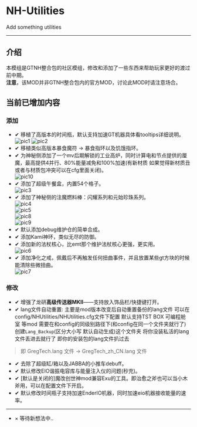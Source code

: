 # NH-Utilities
 Add something utilities

---
## 介绍
本模组是GTNH整合包的社区模组，修改和添加了一些东西来帮助玩家更好的渡过前中期。<br/>
**注意**，该MOD并非GTNH整合包内的官方MOD，讨论此MOD时请注意场合。
## 当前已增加内容
### 添加
  - ✔ 移植了高版本的时间瓶，默认支持加速GT机器具体看tooltips详细说明。<br/>
  ![pic1](pics/1.png)
  ![pic2](pics/2.png)
  - ✔ 移植类似高版本暴食魔符 -> 暴食指环以及饥饿指环。<br/>
  - ✔ 为神秘侧添加了一个mv后期解锁的工业高炉，同时计算电和节点提供的厘魔，最高提供4并行、80%能量减免和100%加速(有新材质 如果觉得新材质丑或者与材质包冲突可以在cfg里面关闭)。<br/>
  ![pic10](pics/10.png)
  - ✔ 添加了超级午餐盒，内置54个格子。<br/>
  ![pic3](pics/3.png)
  - ✔ 添加了神秘侧的注魔燃料棒：闪耀系列和元始珍珠系列。<br/>
  ![pic4](pics/4.png)<br/>
  ![pic5](pics/5.png)<br/>
  ![pic8](pics/8.png)<br/>
  ![pic9](pics/9.png)
  - ✔ 默认添加debug维护仓的简单合成。
  - ✔ 添加Kami神环，类似无尽的防御。
  - ✔ 添加新的法杖核心，比emt那个维护法杖核心更强，更实用。<br/>
  ![pic6](pics/6.png)
  - ✔ 添加净化之戒，佩戴后不再触发任何扭曲事件，并且放置某些gt方块的时候能清除些微扭曲。<br/>
  ![pic7](pics/7.png)
### 修改
  - ✔ 增强了龙研**高级传送器MKII**——支持放入饰品栏/快捷键打开。
  - ✔ lang文件自动重置: 主要是mod版本改变后自动重置备份的lang文件
  可以在config/NHUtilities/NHUtilities.cfg文件下配置
  默认支持TST BOX 可编程舱室 等mod
  需要在和config的同级别路径下(和config在同一个文件夹就行了)
  创建`Lang_Backup`(区分大小写 默认自动生成)这个文件夹
  将你没装私活的lang文件丢进去就行了
  即你的安装包的lang文件扒过去
  > 即 GregTech.lang 文件
  -> GregTech_zh_CN.lang 文件
  - ✔ 去除了超级缸/箱以及JABBA的小推车debuff。
  - ✔ 默认修改EIO谐振电容库与能量注入仪的问题(秒充)。
  - ✔ [默认是关闭的]魔改创世神mod兼容Exu的工具。即治愈之斧也可以当小木斧用，可以在配置文件下开启。
  - ✔ 默认修改时间瓶子支持加速EnderIO机器，同时加速eio机器接收能量的速率。
---
  - × 等待新想法中..



